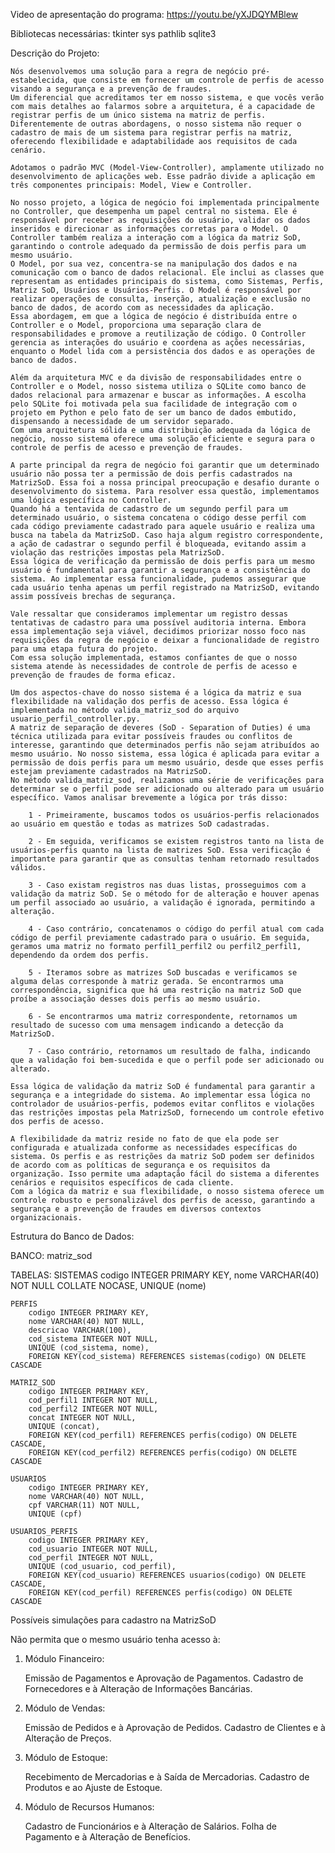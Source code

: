 Video de apresentação do programa:
    https://youtu.be/yXJDQYMBlew

Bibliotecas necessárias:
    tkinter
    sys
    pathlib
    sqlite3

Descrição do Projeto:

    Nós desenvolvemos uma solução para a regra de negócio pré-estabelecida, que consiste em fornecer um controle de perfis de acesso visando a segurança e a prevenção de fraudes.
    Um diferencial que acreditamos ter em nosso sistema, e que vocês verão com mais detalhes ao falarmos sobre a arquitetura, é a capacidade de registrar perfis de um único sistema na matriz de perfis. Diferentemente de outras abordagens, o nosso sistema não requer o cadastro de mais de um sistema para registrar perfis na matriz, oferecendo flexibilidade e adaptabilidade aos requisitos de cada cenário.
    
    Adotamos o padrão MVC (Model-View-Controller), amplamente utilizado no desenvolvimento de aplicações web. Esse padrão divide a aplicação em três componentes principais: Model, View e Controller.

    No nosso projeto, a lógica de negócio foi implementada principalmente no Controller, que desempenha um papel central no sistema. Ele é responsável por receber as requisições do usuário, validar os dados inseridos e direcionar as informações corretas para o Model. O Controller também realiza a interação com a lógica da matriz SoD, garantindo o controle adequado da permissão de dois perfis para um mesmo usuário.
    O Model, por sua vez, concentra-se na manipulação dos dados e na comunicação com o banco de dados relacional. Ele inclui as classes que representam as entidades principais do sistema, como Sistemas, Perfis, Matriz SoD, Usuários e Usuários-Perfis. O Model é responsável por realizar operações de consulta, inserção, atualização e exclusão no banco de dados, de acordo com as necessidades da aplicação.
    Essa abordagem, em que a lógica de negócio é distribuída entre o Controller e o Model, proporciona uma separação clara de responsabilidades e promove a reutilização de código. O Controller gerencia as interações do usuário e coordena as ações necessárias, enquanto o Model lida com a persistência dos dados e as operações de banco de dados.

    Além da arquitetura MVC e da divisão de responsabilidades entre o Controller e o Model, nosso sistema utiliza o SQLite como banco de dados relacional para armazenar e buscar as informações. A escolha pelo SQLite foi motivada pela sua facilidade de integração com o projeto em Python e pelo fato de ser um banco de dados embutido, dispensando a necessidade de um servidor separado.
    Com uma arquitetura sólida e uma distribuição adequada da lógica de negócio, nosso sistema oferece uma solução eficiente e segura para o controle de perfis de acesso e prevenção de fraudes. 
    
    A parte principal da regra de negócio foi garantir que um determinado usuário não possa ter a permissão de dois perfis cadastrados na MatrizSoD. Essa foi a nossa principal preocupação e desafio durante o desenvolvimento do sistema. Para resolver essa questão, implementamos uma lógica específica no Controller.    
    Quando há a tentavida de cadastro de um segundo perfil para um determinado usuário, o sistema concatena o código desse perfil com cada código previamente cadastrado para aquele usuário e realiza uma busca na tabela da MatrizSoD. Caso haja algum registro correspondente, a ação de cadastrar o segundo perfil é bloqueada, evitando assim a violação das restrições impostas pela MatrizSoD.
    Essa lógica de verificação da permissão de dois perfis para um mesmo usuário é fundamental para garantir a segurança e a consistência do sistema. Ao implementar essa funcionalidade, pudemos assegurar que cada usuário tenha apenas um perfil registrado na MatrizSoD, evitando assim possíveis brechas de segurança.

    Vale ressaltar que consideramos implementar um registro dessas tentativas de cadastro para uma possível auditoria interna. Embora essa implementação seja viável, decidimos priorizar nosso foco nas requisições da regra de negócio e deixar a funcionalidade de registro para uma etapa futura do projeto.
    Com essa solução implementada, estamos confiantes de que o nosso sistema atende às necessidades de controle de perfis de acesso e prevenção de fraudes de forma eficaz.

    Um dos aspectos-chave do nosso sistema é a lógica da matriz e sua flexibilidade na validação dos perfis de acesso. Essa lógica é implementada no método valida_matriz_sod do arquivo usuario_perfil_controller.py.
    A matriz de separação de deveres (SoD - Separation of Duties) é uma técnica utilizada para evitar possíveis fraudes ou conflitos de interesse, garantindo que determinados perfis não sejam atribuídos ao mesmo usuário. No nosso sistema, essa lógica é aplicada para evitar a permissão de dois perfis para um mesmo usuário, desde que esses perfis estejam previamente cadastrados na MatrizSoD.
    No método valida_matriz_sod, realizamos uma série de verificações para determinar se o perfil pode ser adicionado ou alterado para um usuário específico. Vamos analisar brevemente a lógica por trás disso:

        1 - Primeiramente, buscamos todos os usuários-perfis relacionados ao usuário em questão e todas as matrizes SoD cadastradas.

        2 - Em seguida, verificamos se existem registros tanto na lista de usuários-perfis quanto na lista de matrizes SoD. Essa verificação é importante para garantir que as consultas tenham retornado resultados válidos.

        3 - Caso existam registros nas duas listas, prosseguimos com a validação da matriz SoD. Se o método for de alteração e houver apenas um perfil associado ao usuário, a validação é ignorada, permitindo a alteração.

        4 - Caso contrário, concatenamos o código do perfil atual com cada código de perfil previamente cadastrado para o usuário. Em seguida, geramos uma matriz no formato perfil1_perfil2 ou perfil2_perfil1, dependendo da ordem dos perfis.

        5 - Iteramos sobre as matrizes SoD buscadas e verificamos se alguma delas corresponde à matriz gerada. Se encontrarmos uma correspondência, significa que há uma restrição na matriz SoD que proíbe a associação desses dois perfis ao mesmo usuário.

        6 - Se encontrarmos uma matriz correspondente, retornamos um resultado de sucesso com uma mensagem indicando a detecção da MatrizSoD.

        7 - Caso contrário, retornamos um resultado de falha, indicando que a validação foi bem-sucedida e que o perfil pode ser adicionado ou alterado.

    Essa lógica de validação da matriz SoD é fundamental para garantir a segurança e a integridade do sistema. Ao implementar essa lógica no controlador de usuários-perfis, podemos evitar conflitos e violações das restrições impostas pela MatrizSoD, fornecendo um controle efetivo dos perfis de acesso.        

    A flexibilidade da matriz reside no fato de que ela pode ser configurada e atualizada conforme as necessidades específicas do sistema. Os perfis e as restrições da matriz SoD podem ser definidos de acordo com as políticas de segurança e os requisitos da organização. Isso permite uma adaptação fácil do sistema a diferentes cenários e requisitos específicos de cada cliente.
    Com a lógica da matriz e sua flexibilidade, o nosso sistema oferece um controle robusto e personalizável dos perfis de acesso, garantindo a segurança e a prevenção de fraudes em diversos contextos organizacionais.

Estrutura do Banco de Dados:

BANCO: 
    matriz_sod

TABELAS:
    SISTEMAS
        codigo INTEGER PRIMARY KEY,
        nome VARCHAR(40) NOT NULL COLLATE NOCASE,
        UNIQUE (nome)

    PERFIS
        codigo INTEGER PRIMARY KEY,
        nome VARCHAR(40) NOT NULL,
        descricao VARCHAR(100),
        cod_sistema INTEGER NOT NULL,
        UNIQUE (cod_sistema, nome),
        FOREIGN KEY(cod_sistema) REFERENCES sistemas(codigo) ON DELETE CASCADE

    MATRIZ_SOD
        codigo INTEGER PRIMARY KEY,
        cod_perfil1 INTEGER NOT NULL,
        cod_perfil2 INTEGER NOT NULL,
        concat INTEGER NOT NULL,
        UNIQUE (concat),
        FOREIGN KEY(cod_perfil1) REFERENCES perfis(codigo) ON DELETE CASCADE,
        FOREIGN KEY(cod_perfil2) REFERENCES perfis(codigo) ON DELETE CASCADE

    USUARIOS
        codigo INTEGER PRIMARY KEY,
        nome VARCHAR(40) NOT NULL,
        cpf VARCHAR(11) NOT NULL,
        UNIQUE (cpf)

    USUARIOS_PERFIS
        codigo INTEGER PRIMARY KEY,
        cod_usuario INTEGER NOT NULL,
        cod_perfil INTEGER NOT NULL,
        UNIQUE (cod_usuario, cod_perfil),
        FOREIGN KEY(cod_usuario) REFERENCES usuarios(codigo) ON DELETE CASCADE,
        FOREIGN KEY(cod_perfil) REFERENCES perfis(codigo) ON DELETE CASCADE            


Possíveis simulações para cadastro na MatrizSoD

Não permita que o mesmo usuário tenha acesso à:

1. Módulo Financeiro:

    Emissão de Pagamentos e Aprovação de Pagamentos.
    Cadastro de Fornecedores e à Alteração de Informações Bancárias.

2. Módulo de Vendas:

    Emissão de Pedidos e à Aprovação de Pedidos.
    Cadastro de Clientes e à Alteração de Preços.
    
3.  Módulo de Estoque:

    Recebimento de Mercadorias e à Saída de Mercadorias.
    Cadastro de Produtos e ao Ajuste de Estoque.

4. Módulo de Recursos Humanos:

    Cadastro de Funcionários e à Alteração de Salários.
    Folha de Pagamento e à Alteração de Benefícios.
